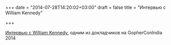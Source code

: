 +++
date = "2014-07-28T14:20:02+03:00"
draft = false
title = "Интервью с William Kennedy"

+++

<p><a href="http://www.gophercon.in/blog/2014/07/28/williaminterview/">Интервью с&nbsp;William Kennedy</a>, одним из докладчиков на GopherConIndia 2014</p>

